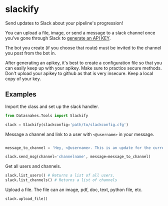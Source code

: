 slackify
=============
Send updates to Slack about your pipeline's progression!

You can upload a file, image, or send a message to a slack channel once you've
gone through Slack to [generate an API KEY](https://get.slack.help/hc/en-us/articles/215770388-Create-and-regenerate-API-tokens).

The bot you create (if you choose that route) must be invited to the channel you post from the bot in.

After generating an apikey, it's best to create a configuration file so that you can easily keep up with your apikey.
Make sure to practice secure methods. Don't upload your apikey to github as that is very insecure. Keep a local copy of your key.

Examples
--------

Import the class and set up the slack handler.

```python
from Datasnakes.Tools import Slackify

slack = Slackify(slackconfig='path/to/slackconfig.cfg')
```

Message a channel and link to a user with `<@username>` in your message.

```python

message_to_channel = 'Hey, <@username>. This is an update for the current script.'

slack.send_msg(channel='channelname', message=message_to_channel)

```

Get all users and channels.

```python
slack.list_users() # Returns a list of all users.
slack.list_channels() # Returns a list of channels
```

Upload a file. The file can an image, pdf, doc, text, python file, etc.

```python
slack.upload_file()
```
